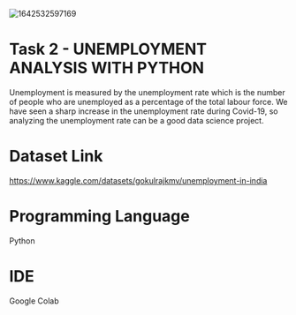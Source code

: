 ![1642532597169](https://user-images.githubusercontent.com/95522797/227244840-b4de8608-a4f0-4b06-84bf-6b8cddf20119.jpeg)

# Task 2 - UNEMPLOYMENT ANALYSIS WITH PYTHON
Unemployment is measured by the unemployment rate which is the number of people who are unemployed as a percentage of the total labour force. We have seen a sharp increase in the unemployment rate during Covid-19, so analyzing the unemployment rate can be a good data science project. 



# Dataset Link

https://www.kaggle.com/datasets/gokulrajkmv/unemployment-in-india

# Programming Language

Python

# IDE

Google Colab


